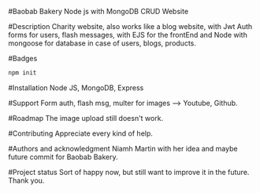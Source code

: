 #Baobab Bakery
Node js with MongoDB CRUD Website

#Description
Charity website, also works like a blog website, with Jwt Auth forms for users, flash messages, with EJS for the frontEnd and Node with mongoose for database in case of users, blogs, products.

#Badges
```bash
npm init
```

#Installation
Node JS, MongoDB, Express

#Support
Form auth, flash msg, multer for images --> Youtube, Github.

#Roadmap
The image upload still doesn't work.

#Contributing
Appreciate every kind of help.

#Authors and acknowledgment
Niamh Martin with her idea and maybe future commit for Baobab Bakery.

#Project status
Sort of happy now, but still want to improve it in the future. Thank you.
